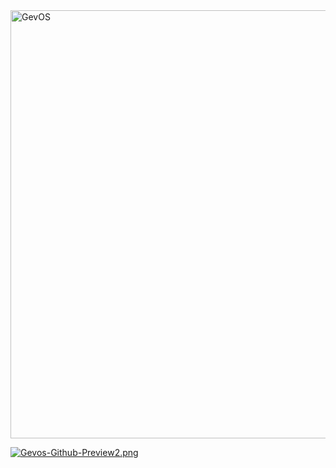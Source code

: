 <img src="https://i.postimg.cc/DZSW1jsK/Gev-OSLogo.png" alt="GevOS" width="685">

[![Gevos-Github-Preview2.png](https://i.postimg.cc/44BRTXzB/Gevos-Github-Preview2.png)](https://postimg.cc/w3yGX84m)
